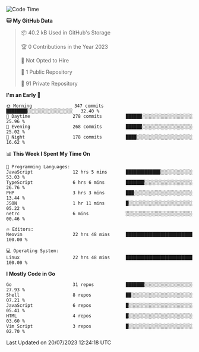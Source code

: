 
<!--START_SECTION:waka-->
![Code Time](http://img.shields.io/badge/Code%20Time-3%2C803%20hrs%2012%20mins-blue)

**🐱 My GitHub Data** 

> 📦 40.2 kB Used in GitHub's Storage 
 > 
> 🏆 0 Contributions in the Year 2023
 > 
> 🚫 Not Opted to Hire
 > 
> 📜 1 Public Repository 
 > 
> 🔑 91 Private Repository 
 > 
**I'm an Early 🐤** 

```text
🌞 Morning                347 commits         ████████░░░░░░░░░░░░░░░░░   32.40 % 
🌆 Daytime                278 commits         ██████░░░░░░░░░░░░░░░░░░░   25.96 % 
🌃 Evening                268 commits         ██████░░░░░░░░░░░░░░░░░░░   25.02 % 
🌙 Night                  178 commits         ████░░░░░░░░░░░░░░░░░░░░░   16.62 % 
```


📊 **This Week I Spent My Time On** 

```text
💬 Programming Languages: 
JavaScript               12 hrs 5 mins       █████████████░░░░░░░░░░░░   53.03 % 
TypeScript               6 hrs 6 mins        ███████░░░░░░░░░░░░░░░░░░   26.76 % 
PHP                      3 hrs 3 mins        ███░░░░░░░░░░░░░░░░░░░░░░   13.44 % 
JSON                     1 hr 11 mins        █░░░░░░░░░░░░░░░░░░░░░░░░   05.22 % 
netrc                    6 mins              ░░░░░░░░░░░░░░░░░░░░░░░░░   00.46 % 

🔥 Editors: 
Neovim                   22 hrs 48 mins      █████████████████████████   100.00 % 

💻 Operating System: 
Linux                    22 hrs 48 mins      █████████████████████████   100.00 % 
```

**I Mostly Code in Go** 

```text
Go                       31 repos            ███████░░░░░░░░░░░░░░░░░░   27.93 % 
Shell                    8 repos             ██░░░░░░░░░░░░░░░░░░░░░░░   07.21 % 
JavaScript               6 repos             █░░░░░░░░░░░░░░░░░░░░░░░░   05.41 % 
HTML                     4 repos             █░░░░░░░░░░░░░░░░░░░░░░░░   03.60 % 
Vim Script               3 repos             █░░░░░░░░░░░░░░░░░░░░░░░░   02.70 % 
```




 Last Updated on 20/07/2023 12:24:18 UTC
<!--END_SECTION:waka-->

